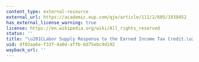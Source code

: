```yaml
---
content_type: external-resource
external_url: https://academic.oup.com/qje/article/111/2/605/1938452
has_external_license_warning: true
license: https://en.wikipedia.org/wiki/All_rights_reserved
status: ''
title: "\u201CLabor Supply Response to the Earned Income Tax Credit.\u201D"
uid: df02aa6e-f33f-4a0d-affb-6d75ebc9d192
wayback_url: ''
---
```

